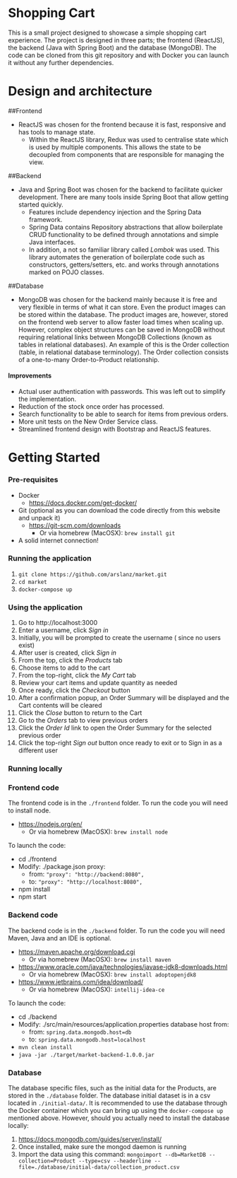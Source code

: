 # Shopping Cart
This is a small project designed to showcase a simple shopping cart experience. The project is designed in three parts; the frontend (ReactJS), the backend (Java with Spring Boot) and the database (MongoDB). The code can be cloned from this git repository and with Docker you can launch it without any further dependencies. 

# Design and architecture
##Frontend
* ReactJS was chosen for the frontend because it is fast, responsive and has tools to manage state.
  * Within the ReactJS library, Redux was used to centralise state which is used by multiple components. This allows the state to be decoupled from components that are responsible for managing the view.

##Backend
* Java and Spring Boot was chosen for the backend to facilitate quicker development. There are many tools inside Spring Boot that allow getting started quickly.
  * Features include dependency injection and the Spring Data framework.
  * Spring Data contains Repository abstractions that allow boilerplate CRUD functionality to be defined through annotations and simple Java interfaces.
  * In addition, a not so familiar library called *Lombok* was used. This library automates the generation of boilerplate code such as constructors, getters/setters, etc. and works through annotations marked on POJO classes.
  
##Database
* MongoDB was chosen for the backend mainly because it is free and very flexible in terms of what it can store. Even the product images can be stored within the database. The product images are, however, stored on the frontend web server to allow faster load times when scaling up. However, complex object structures can be saved in MongoDB without requiring relational links between MongoDB Collections (known as tables in relational databases). An example of this is the Order collection (table, in relational database terminology). The Order collection consists of a one-to-many Order-to-Product relationship.



#### Improvements
* Actual user authentication with passwords. This was left out to simplify the implementation.
* Reduction of the stock once order has processed.
* Search functionality to be able to search for items from previous orders.
* More unit tests on the New Order Service class.
* Streamlined frontend design with Bootstrap and ReactJS features.

# Getting Started
### Pre-requisites
* Docker
  * https://docs.docker.com/get-docker/
* Git (optional as you can download the code directly from this website and unpack it)
  * https://git-scm.com/downloads
    * Or via homebrew (MacOSX): ```brew install git```   
* A solid internet connection!

### Running the application
1. ```git clone https://github.com/arslanz/market.git``` 
2. ```cd market```
3. ```docker-compose up```

### Using the application
1. Go to http://localhost:3000
2. Enter a username, click *Sign in*
3. Initially, you will be prompted to create the username ( since no users exist)
4. After user is created, click *Sign in*
5. From the top, click the *Products* tab
6. Choose items to add to the cart
7. From the top-right, click the *My Cart* tab
8. Review your cart items and update quantity as needed
9. Once ready, click the *Checkout* button
10. After a confirmation popup, an Order Summary will be displayed and the Cart contents will be cleared
11. Click the *Close* button to return to the Cart
12. Go to the *Orders* tab to view previous orders
13. Click the *Order Id* link to open the Order Summary for the selected previous order
14. Click the top-right *Sign out* button once ready to exit or to Sign in as a different user

### Running locally
### Frontend code
The frontend code is in the ```./frontend``` folder. To run the code you will need to install node.
* https://nodejs.org/en/
  * Or via homebrew (MacOSX): ```brew install node```

To launch the code:
* cd ./frontend
* Modify: ./package.json proxy:
  * from: ```"proxy": "http://backend:8080",```
  * to: ```"proxy": "http://localhost:8080",```
* npm install
* npm start  

### Backend code
The backend code is in the ```./backend``` folder. To run the code you will need Maven, Java and an IDE is optional.
* https://maven.apache.org/download.cgi
  * Or via homebrew (MacOSX): ```brew install maven```
* https://www.oracle.com/java/technologies/javase-jdk8-downloads.html
  * Or via homebrew (MacOSX): ```brew install adoptopenjdk8```
* https://www.jetbrains.com/idea/download/
  * Or via homebrew (MacOSX): ```intellij-idea-ce```
   
To launch the code:
* cd ./backend
* Modify: ./src/main/resources/application.properties database host from:
  * from: ```spring.data.mongodb.host=db```
  * to: ```spring.data.mongodb.host=localhost```
* ```mvn clean install```
* ```java -jar ./target/market-backend-1.0.0.jar```

### Database
The database specific files, such as the initial data for the Products, are stored in the ```./database``` folder. The database initial dataset is in a csv located in ```./initial-data/```. It is recommended to use the database through the Docker container which you can bring up using the ```docker-compose up``` mentioned above. However, should you actually need to install the database locally:

1. https://docs.mongodb.com/guides/server/install/
2. Once installed, make sure the mongod daemon is running
3. Import the data using this command:
```mongoimport --db=MarketDB --collection=Product --type=csv --headerline --file=./database/initial-data/collection_product.csv```
